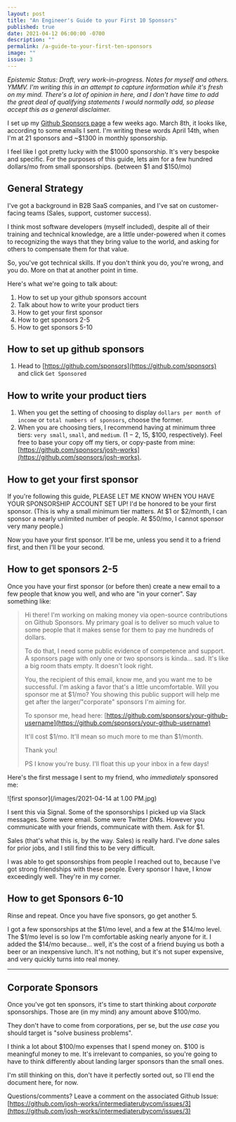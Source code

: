 ```yaml
---
layout: post
title: "An Engineer's Guide to your First 10 Sponsors"
published: true
date: 2021-04-12 06:00:00 -0700
description: ""
permalink: /a-guide-to-your-first-ten-sponsors
image: ""
issue: 3
---
```


_Epistemic Status: Draft, very work-in-progress. Notes for myself and others. YMMV. I'm writing this in an attempt to capture information while it's fresh on my mind. There's a lot of opinion in here, and I don't have time to add the great deal of qualifying statements I would normally add, so please accept this as a general disclaimer._

I set up my [Github Sponsors page](https://github.com/sponsors/josh-works) a few weeks ago. March 8th, it looks like, according to some emails I sent. I'm writing these words April 14th, when I'm at 21 sponsors and ~$1300 in monthly sponsorship.

I feel like I got pretty lucky with the $1000 sponsorship. It's very bespoke and specific. For the purposes of this guide, lets aim for a few hundred dollars/mo from small sponsorships. (between $1 and $150/mo)

## General Strategy

I've got a background in B2B SaaS companies, and I've sat on customer-facing teams (Sales, support, customer success). 

I think most software developers (myself included), despite all of their training and technical knowledge, are a little under-powered when it comes to recognizing the ways that they bring value to the world, and asking for others to compensate them for that value. 

So, you've got technical skills. If you don't think you do, you're wrong, and you do. More on that at another point in time.

Here's what we're going to talk about:

1. How to set up your github sponsors account
1. Talk about how to write your product tiers
1. How to get your first sponsor
1. How to get sponsors 2-5
1. How to get sponsors 5-10

## How to set up github sponsors

1. Head to [https://github.com/sponsors](https://github.com/sponsors) and click `Get Sponsored`

## How to write your product tiers

1. When you get the setting of choosing to display `dollars per month of income` or `total numbers of sponsors`, choose the former.
1. When you are choosing tiers, I recommend having at minimum three tiers: `very small`, `small`, and `medium`. ($1-2, ~$15, $100, respectively). Feel free to base your copy off my tiers, or copy-paste from mine: [https://github.com/sponsors/josh-works](https://github.com/sponsors/josh-works).

## How to get your first sponsor

If you're following this guide, PLEASE LET ME KNOW WHEN YOU HAVE YOUR SPONSORSHIP ACCOUNT SET UP! I'd be honored to be your first sponsor. (This is why a small minimum tier matters. At $1 or $2/month, I can sponsor a nearly unlimited number of people. At $50/mo, I cannot sponsor very many people.)

Now you have your first sponsor. It'll be me, unless you send it to a friend first, and then I'll be your second.

## How to get sponsors 2-5

Once you have your first sponsor (or before then) create a new email to a few people that know you well, and who are "in your corner". Say something like:

> Hi there! I'm working on making money via open-source contributions on Github Sponsors. My primary goal is to deliver so much value to some people that it makes sense for them to pay me hundreds of dollars.
> 
> To do that, I need some public evidence of competence and support. A sponsors page with only one or two sponsors is kinda... sad. It's like a big room thats empty. It doesn't look right.
>
> You, the recipient of this email, know me, and you want me to be successful. I'm asking a favor that's a little uncomfortable. Will you sponsor me at $1/mo? You showing this public support will help me get after the larger/"corporate" sponsors I'm aiming for.
> 
> To sponsor me, head here: [https://github.com/sponsors/your-github-username](https://github.com/sponsors/your-github-username)
> 
> It'll cost $1/mo. It'll mean so much more to me than $1/month. 
> 
> Thank you!
> 
> PS I know you're busy. I'll float this up your inbox in a few days!

Here's the first message I sent to my friend, who _immediately_ sponsored me:

![first sponsor](/images/2021-04-14 at 1.00 PM.jpg)

I sent this via Signal. Some of the sponsorships I picked up via Slack messages. Some were email. Some were Twitter DMs. However you communicate with your friends, communicate with them. Ask for $1. 

Sales (that's what this is, by the way. Sales) is really hard. I've _done_ sales for prior jobs, and I still find this to be very difficult. 

I was able to get sponsorships from people I reached out to, because I've got strong friendships with these people. Every sponsor I have, I know exceedingly well. They're in my corner. 

## How to get Sponsors 6-10

Rinse and repeat. Once you have five sponsors, go get another 5. 

I got a few sponsorships at the $1/mo level, and a few at the $14/mo level. The $1/mo level is so low I'm comfortable asking nearly anyone for it. I added the $14/mo because... well, it's the cost of a friend buying us both a beer or an inexpensive lunch. It's not nothing, but it's not super expensive, and very quickly turns into real money. 

-----------------

## Corporate Sponsors

Once you've got ten sponsors, it's time to start thinking about _corporate_ sponsorships. Those are (in my mind) any amount above $100/mo. 

They don't have to come from corporations, per se, but the _use case_ you should target is "solve business problems". 

I think a lot about $100/mo expenses that I spend money on. $100 is meaningful money to me. It's irrelevant to companies, so you're going to have to think differently about landing larger sponsors than the small ones.

I'm still thinking on this, don't have it perfectly sorted out, so I'll end the document here, for now.

Questions/comments? Leave a comment on the associated Github Issue: [https://github.com/josh-works/intermediaterubycom/issues/3](https://github.com/josh-works/intermediaterubycom/issues/3)




